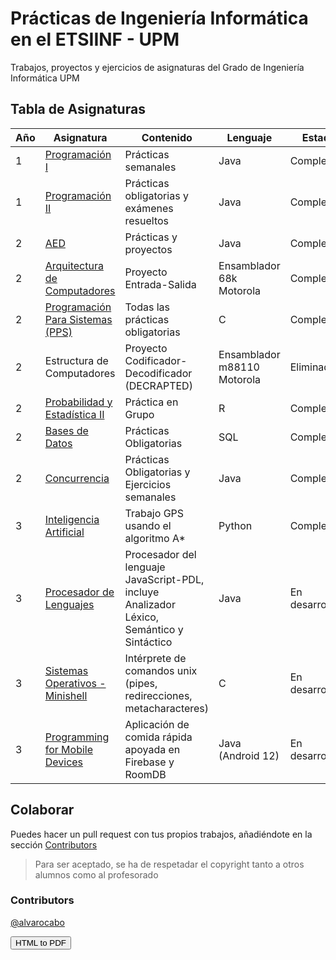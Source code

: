 <html>
   <head>
      <meta charset="utf-8" />
      <link
        rel="stylesheet"
        href="https://maxcdn.bootstrapcdn.com/bootstrap/3.4.0/css/bootstrap.min.css"
      />
   </head>
  <body>
   <div id="convertir">
    <div class="container">
      <h1 id="Header">
        Prácticas de Ingeniería Informática en el ETSIINF - UPM
      </h1>
      <p>
        Trabajos, proyectos y ejercicios de asignaturas del Grado de Ingeniería
        Informática UPM
      </p>
    </div>
    <div class="container">
      <h2 id="tabla-de-asignaturas">Tabla de Asignaturas</h2>
      <div class="table-responsive">
        <table class="table">
          <thead>
            <tr>
              <th>Año</th>
              <th>Asignatura</th>
              <th>Contenido</th>
              <th>Lenguaje</th>
              <th>Estado</th>
            </tr>
          </thead>
          <tbody>
            <tr>
              <td>1</td>
              <td>
                <a href="https://github.com/alvarocaboUPM/programacion-1"
                  >Programación I</a
                >
              </td>
              <td>Prácticas semanales</td>
              <td>Java</td>
              <td class="alert alert-success">Completado</td>
            </tr>
            <tr>
              <td>1</td>
              <td>
                <a href="https://github.com/alvarocaboUPM/Programacion-II"
                  >Programación II</a
                >
              </td>
              <td>Prácticas obligatorias y exámenes resueltos</td>
              <td>Java</td>
              <td class="alert alert-success">Completado</td>
            </tr>
            <tr>
              <td>2</td>
              <td><a href="https://github.com/alvarocaboUPM/AED">AED</a></td>
              <td>Prácticas y proyectos</td>
              <td>Java</td>
              <td class="alert alert-success">Completado</td>
            </tr>
            <tr>
              <td>2</td>
              <td>
                <a href="https://github.com/alvarocaboUPM/Proyecto-AC"
                  >Arquitectura de Computadores</a
                >
              </td>
              <td>Proyecto Entrada-Salida</td>
              <td>Ensamblador 68k Motorola</td>
              <td class="alert alert-success">Completado</td>
            </tr>
            <tr>
              <td>2</td>
              <td>
                <a href="https://github.com/alvarocaboUPM/PPS"
                  >Programación Para Sistemas (PPS)</a
                >
              </td>
              <td>Todas las prácticas obligatorias</td>
              <td>C</td>
              <td class="alert alert-success">Completado</td>
            </tr>
            <tr>
              <td>2</td>
              <td>Estructura de Computadores</td>
              <td>Proyecto Codificador-Decodificador (DECRAPTED)</td>
              <td>Ensamblador m88110 Motorola</td>
              <td class="alert alert-danger">Eliminado</td>
            </tr>
            <tr>
              <td>2</td>
              <td>
                <a href="https://github.com/alvarocaboUPM/Practica-PYE2"
                  >Probabilidad y Estadística II</a
                >
              </td>
              <td>Práctica en Grupo</td>
              <td>R</td>
              <td class="alert alert-success">Completado</td>
            </tr>
            <tr>
              <td>2</td>
              <td>
                <a
                  href="https://github.com/alvarocabo/UPM/tree/main/Bases%20de%20Datos"
                  >Bases de Datos</a
                >
              </td>
              <td>Prácticas Obligatorias</td>
              <td>SQL</td>
              <td class="alert alert-success">Completado</td>
            </tr>
            <tr>
              <td>2</td>
              <td>
                <a href="https://github.com/alvarocaboUPM/Practica-Concurrencia"
                  >Concurrencia</a
                >
              </td>
              <td>Prácticas Obligatorias y Ejercicios semanales</td>
              <td>Java</td>
              <td class="alert alert-success">Completado</td>
            </tr>
            <tr>
              <td>3</td>
              <td>
                <a href="https://github.com/alvarocaboUPM/IA"
                  >Inteligencia Artificial</a
                >
              </td>
              <td>Trabajo GPS usando el algoritmo A*</td>
              <td>Python</td>
              <td class="alert alert-success">Completado</td>
            </tr>
            <tr>
              <td>3</td>
              <td>
                <a href="https://github.com/alvarocaboUPM/PDL"
                  >Procesador de Lenguajes</a
                >
              </td>
              <td>
                Procesador del lenguaje JavaScript-PDL, incluye Analizador
                Léxico, Semántico y Sintáctico
              </td>
              <td>Java</td>
              <td class="alert alert-info">En desarrollo</td>
            </tr>
            <tr>
              <td>3</td>
              <td>
                <a href="https://github.com/alvarocaboUPM/MiniShell_SSOO"
                  >Sistemas Operativos - Minishell</a
                >
              </td>
              <td>
                Intérprete de comandos unix (pipes, redirecciones,
                metacharacteres)
              </td>
              <td>C</td>
              <td class="alert alert-info">En desarrollo</td>
            </tr>
            <tr>
              <td>3</td>
              <td>
                <a href="https://github.com/alvarocabo/JustDeliveroo"
                  >Programming for Mobile Devices</a
                >
              </td>
              <td>Aplicación de comida rápida apoyada en Firebase y RoomDB</td>
              <td>Java (Android 12)</td>
              <td class="alert alert-info">En desarrollo</td>
            </tr>
          </tbody>
        </table>
      </div>
    </div>
    <div class="container">
      <h2 id="colaborar">Colaborar</h2>
      <p>
        Puedes hacer un pull request con tus propios trabajos, añadiéndote en la
        sección <a href="#contributors">Contributors</a>
      </p>
      <blockquote>
        <p>
          Para ser aceptado, se ha de respetadar el copyright tanto a otros
          alumnos como al profesorado
        </p>
      </blockquote>
    </div>
    <div class="container">
      <h3 id="contributors">Contributors</h3>
      <p><a href="github.com/alvarocabo">@alvarocabo</a></p>
    </div>
   </div>
   <div class="container">
      <button class="btn btn-primary" class="html2PdfConverter" onclick="createPDF()"
      >HTML to PDF</button>
   </div>
  </body>
</html>
